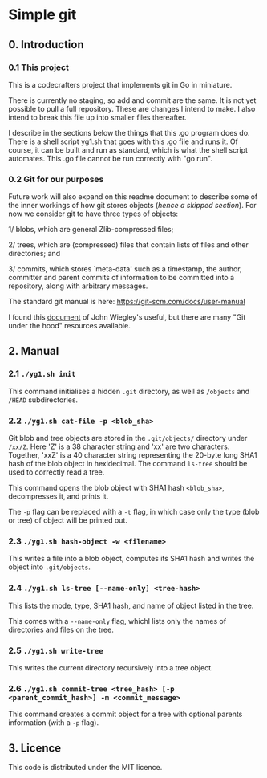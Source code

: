 # Simple git

## 0. Introduction

### 0.1 This project

This is a codecrafters project that implements git in Go in miniature.

There is currently no staging, so add and commit are the same. It is not yet possible to pull a full repository. These are changes I intend to make. I also intend to break this file up into smaller files thereafter. 

I describe in the sections below the things that this .go program does do. There is a shell script yg1.sh that goes with this .go file and runs it. Of course, it can be built and run as standard, which is what the shell script automates. This .go file cannot be run correctly with "go run".

### 0.2 Git for our purposes

Future work will also expand on this readme document to describe some of the inner workings of how git stores objects (*hence a skipped section*). For now we consider git to have three types of objects: 

1/ blobs, which are general Zlib-compressed files; 

2/ trees, which are (compressed) files that contain lists of files and other directories; and 

3/ commits, which stores `meta-data' such as a timestamp, the author, committer and parent commits of information to be committed into a repository, along with arbitrary messages.

The standard git manual is here: https://git-scm.com/docs/user-manual

I found this [document](https://ftp.newartisans.com/pub/git.from.bottom.up.pdf) of John Wiegley's useful, but there are many "Git under the hood" resources available.

## 2. Manual 

### 2.1 `./yg1.sh init`

This command initialises a hidden `.git` directory, as well as `/objects` and `/HEAD` subdirectories.

### 2.2 `./yg1.sh cat-file -p <blob_sha>`

Git blob and tree objects are stored in the `.git/objects/` directory under `/xx/Z`. Here 'Z' is a 38 character string and 'xx' are two characters. Together, 'xxZ' is a 40 character string representing the 20-byte long SHA1 hash of the blob object in hexidecimal. The command `ls-tree` should be used to correctly read a tree.

This command opens the blob object with SHA1 hash `<blob_sha>`, decompresses it, and prints it.

The `-p` flag can be replaced with a `-t` flag, in which case only the type (blob or tree) of object will be printed out.


### 2.3 `./yg1.sh hash-object -w <filename>`

This writes a file into a blob object, computes its SHA1 hash and writes the object into `.git/objects`.


### 2.4 `./yg1.sh ls-tree [--name-only] <tree-hash>`

This lists the mode, type, SHA1 hash, and name of object listed in the tree.

This comes with a `--name-only` flag, whichl lists only the names of directories and files on the tree.

### 2.5 `./yg1.sh write-tree`

This writes the current directory recursively into a tree object.

### 2.6 `./yg1.sh commit-tree <tree_hash> [-p <parent_commit_hash>] -m <commit_message>`

This command creates a commit object for a tree with optional parents information (with a `-p` flag).


## 3. Licence

This code is distributed under the MIT licence.

